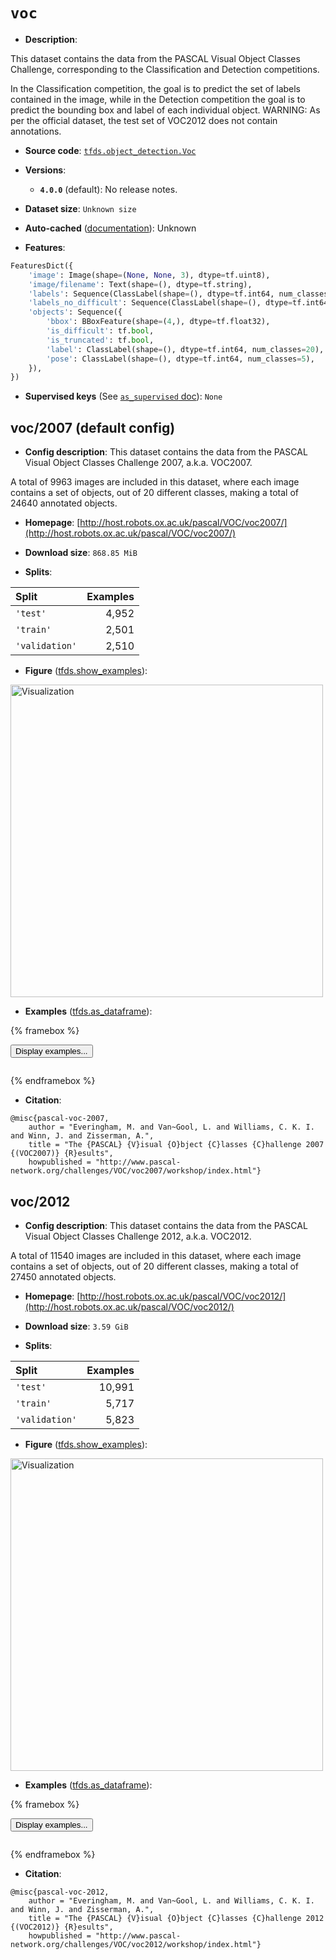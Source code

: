 <div itemscope itemtype="http://schema.org/Dataset">
  <div itemscope itemprop="includedInDataCatalog" itemtype="http://schema.org/DataCatalog">
    <meta itemprop="name" content="TensorFlow Datasets" />
  </div>
  <meta itemprop="name" content="voc" />
  <meta itemprop="description" content="This dataset contains the data from the PASCAL Visual Object Classes Challenge,&#10;corresponding to the Classification and Detection competitions.&#10;&#10;In the Classification competition, the goal is to predict the set of labels&#10;contained in the image, while in the Detection competition the goal is to&#10;predict the bounding box and label of each individual object.&#10;WARNING: As per the official dataset, the test set of VOC2012 does not contain&#10;annotations.&#10;&#10;To use this dataset:&#10;&#10;```python&#10;import tensorflow_datasets as tfds&#10;&#10;ds = tfds.load(&#x27;voc&#x27;, split=&#x27;train&#x27;)&#10;for ex in ds.take(4):&#10;  print(ex)&#10;```&#10;&#10;See [the guide](https://www.tensorflow.org/datasets/overview) for more&#10;informations on [tensorflow_datasets](https://www.tensorflow.org/datasets).&#10;&#10;&lt;img src=&quot;https://storage.googleapis.com/tfds-data/visualization/fig/voc-2007-4.0.0.png&quot; alt=&quot;Visualization&quot; width=&quot;500px&quot;&gt;&#10;&#10;" />
  <meta itemprop="url" content="https://www.tensorflow.org/datasets/catalog/voc" />
  <meta itemprop="sameAs" content="http://host.robots.ox.ac.uk/pascal/VOC/voc2007/" />
  <meta itemprop="citation" content="@misc{pascal-voc-2007,&#10;    author = &quot;Everingham, M. and Van~Gool, L. and Williams, C. K. I. and Winn, J. and Zisserman, A.&quot;,&#10;    title = &quot;The {PASCAL} {V}isual {O}bject {C}lasses {C}hallenge 2007 {(VOC2007)} {R}esults&quot;,&#10;   howpublished = &quot;http://www.pascal-network.org/challenges/VOC/voc2007/workshop/index.html&quot;}" />
</div>

# `voc`


*   **Description**:

This dataset contains the data from the PASCAL Visual Object Classes Challenge,
corresponding to the Classification and Detection competitions.

In the Classification competition, the goal is to predict the set of labels
contained in the image, while in the Detection competition the goal is to
predict the bounding box and label of each individual object. WARNING: As per
the official dataset, the test set of VOC2012 does not contain annotations.

*   **Source code**:
    [`tfds.object_detection.Voc`](https://github.com/tensorflow/datasets/tree/master/tensorflow_datasets/object_detection/voc.py)

*   **Versions**:

    *   **`4.0.0`** (default): No release notes.

*   **Dataset size**: `Unknown size`

*   **Auto-cached**
    ([documentation](https://www.tensorflow.org/datasets/performances#auto-caching)):
    Unknown

*   **Features**:

```python
FeaturesDict({
    'image': Image(shape=(None, None, 3), dtype=tf.uint8),
    'image/filename': Text(shape=(), dtype=tf.string),
    'labels': Sequence(ClassLabel(shape=(), dtype=tf.int64, num_classes=20)),
    'labels_no_difficult': Sequence(ClassLabel(shape=(), dtype=tf.int64, num_classes=20)),
    'objects': Sequence({
        'bbox': BBoxFeature(shape=(4,), dtype=tf.float32),
        'is_difficult': tf.bool,
        'is_truncated': tf.bool,
        'label': ClassLabel(shape=(), dtype=tf.int64, num_classes=20),
        'pose': ClassLabel(shape=(), dtype=tf.int64, num_classes=5),
    }),
})
```

*   **Supervised keys** (See
    [`as_supervised` doc](https://www.tensorflow.org/datasets/api_docs/python/tfds/load#args)):
    `None`


## voc/2007 (default config)

*   **Config description**: This dataset contains the data from the PASCAL
    Visual Object Classes Challenge 2007, a.k.a. VOC2007.

A total of 9963 images are included in this dataset, where each image contains a
set of objects, out of 20 different classes, making a total of 24640 annotated
objects.

*   **Homepage**:
    [http://host.robots.ox.ac.uk/pascal/VOC/voc2007/](http://host.robots.ox.ac.uk/pascal/VOC/voc2007/)

*   **Download size**: `868.85 MiB`

*   **Splits**:

Split          | Examples
:------------- | -------:
`'test'`       | 4,952
`'train'`      | 2,501
`'validation'` | 2,510

*   **Figure**
    ([tfds.show_examples](https://www.tensorflow.org/datasets/api_docs/python/tfds/visualization/show_examples)):

<img src="https://storage.googleapis.com/tfds-data/visualization/fig/voc-2007-4.0.0.png" alt="Visualization" width="500px">

*   **Examples**
    ([tfds.as_dataframe](https://www.tensorflow.org/datasets/api_docs/python/tfds/as_dataframe)):

<!-- mdformat off(HTML should not be auto-formatted) -->

{% framebox %}

<button id="displaydataframe">Display examples...</button>
<div id="dataframecontent" style="overflow-x:auto"></div>
<script src="https://www.gstatic.com/external_hosted/jquery2.min.js"></script>
<script>
var url = "https://storage.googleapis.com/tfds-data/visualization/dataframe/voc-2007-4.0.0.html";
$(document).ready(() => {
  $("#displaydataframe").click((event) => {
    // Disable the button after clicking (dataframe loaded only once).
    $("#displaydataframe").prop("disabled", true);

    // Pre-fetch and display the content
    $.get(url, (data) => {
      $("#dataframecontent").html(data);
    }).fail(() => {
      $("#dataframecontent").html(
        'Error loading examples. If the error persist, please open '
        + 'a new issue.'
      );
    });
  });
});
</script>

{% endframebox %}

<!-- mdformat on -->

*   **Citation**:

```
@misc{pascal-voc-2007,
    author = "Everingham, M. and Van~Gool, L. and Williams, C. K. I. and Winn, J. and Zisserman, A.",
    title = "The {PASCAL} {V}isual {O}bject {C}lasses {C}hallenge 2007 {(VOC2007)} {R}esults",
    howpublished = "http://www.pascal-network.org/challenges/VOC/voc2007/workshop/index.html"}
```

## voc/2012

*   **Config description**: This dataset contains the data from the PASCAL
    Visual Object Classes Challenge 2012, a.k.a. VOC2012.

A total of 11540 images are included in this dataset, where each image contains
a set of objects, out of 20 different classes, making a total of 27450 annotated
objects.

*   **Homepage**:
    [http://host.robots.ox.ac.uk/pascal/VOC/voc2012/](http://host.robots.ox.ac.uk/pascal/VOC/voc2012/)

*   **Download size**: `3.59 GiB`

*   **Splits**:

Split          | Examples
:------------- | -------:
`'test'`       | 10,991
`'train'`      | 5,717
`'validation'` | 5,823

*   **Figure**
    ([tfds.show_examples](https://www.tensorflow.org/datasets/api_docs/python/tfds/visualization/show_examples)):

<img src="https://storage.googleapis.com/tfds-data/visualization/fig/voc-2012-4.0.0.png" alt="Visualization" width="500px">

*   **Examples**
    ([tfds.as_dataframe](https://www.tensorflow.org/datasets/api_docs/python/tfds/as_dataframe)):

<!-- mdformat off(HTML should not be auto-formatted) -->

{% framebox %}

<button id="displaydataframe">Display examples...</button>
<div id="dataframecontent" style="overflow-x:auto"></div>
<script src="https://www.gstatic.com/external_hosted/jquery2.min.js"></script>
<script>
var url = "https://storage.googleapis.com/tfds-data/visualization/dataframe/voc-2012-4.0.0.html";
$(document).ready(() => {
  $("#displaydataframe").click((event) => {
    // Disable the button after clicking (dataframe loaded only once).
    $("#displaydataframe").prop("disabled", true);

    // Pre-fetch and display the content
    $.get(url, (data) => {
      $("#dataframecontent").html(data);
    }).fail(() => {
      $("#dataframecontent").html(
        'Error loading examples. If the error persist, please open '
        + 'a new issue.'
      );
    });
  });
});
</script>

{% endframebox %}

<!-- mdformat on -->

*   **Citation**:

```
@misc{pascal-voc-2012,
    author = "Everingham, M. and Van~Gool, L. and Williams, C. K. I. and Winn, J. and Zisserman, A.",
    title = "The {PASCAL} {V}isual {O}bject {C}lasses {C}hallenge 2012 {(VOC2012)} {R}esults",
    howpublished = "http://www.pascal-network.org/challenges/VOC/voc2012/workshop/index.html"}
```
